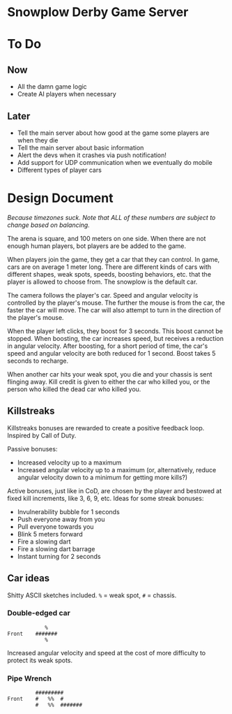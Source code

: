 **Snowplow Derby Game Server**
==============================

# To Do

## Now

- All the damn game logic
- Create AI players when necessary

## Later

- Tell the main server about how good at the game some players are when they die
- Tell the main server about basic information
- Alert the devs when it crashes via push notification!
- Add support for UDP communication when we eventually do mobile
- Different types of player cars

# Design Document

_Because timezones suck. Note that ALL of these numbers are subject to change based on balancing._

The arena is square, and 100 meters on one side. When there are not enough human players, bot players are be added to the game. 

When players join the game, they get a car that they can control. In game, cars are on average 1 meter long. There are different kinds of cars with different shapes, weak spots, speeds, boosting behaviors, etc. that the player is allowed to choose from. The snowplow is the default car.

The camera follows the player's car. Speed and angular velocity is controlled by the player's mouse. The further the mouse is from the car, the faster the car will move. The car will also attempt to turn in the direction of the player's mouse.

When the player left clicks, they boost for 3 seconds. This boost cannot be stopped. When boosting, the car increases speed, but receives a reduction in angular velocity. After boosting, for a short period of time, the car's speed and angular velocity are both reduced for 1 second. Boost takes 5 seconds to recharge.

When another car hits your weak spot, you die and your chassis is sent flinging away. Kill credit is given to either the car who killed you, or the person who killed the dead car who killed you.

## Killstreaks

Killstreaks bonuses are rewarded to create a positive feedback loop. Inspired by Call of Duty. 

Passive bonuses:
 - Increased velocity up to a maximum
 - Increased angular velocity up to a maximum (or, alternatively, reduce angular velocity down to a minimum for getting more kills?)

Active bonuses, just like in CoD, are chosen by the player and bestowed at fixed kill increments, like 3, 6, 9, etc. Ideas for some streak bonuses:
 - Invulnerability bubble for 1 seconds
 - Push everyone away from you
 - Pull everyone towards you
 - Blink 5 meters forward
 - Fire a slowing dart
 - Fire a slowing dart barrage
 - Instant turning for 2 seconds

## Car ideas

Shitty ASCII sketches included. `%` = weak spot, `#` = chassis.

### Double-edged car

```
            %
Front    #######
            %
```

Increased angular velocity and speed at the cost of more difficulty to protect its weak spots.

### Pipe Wrench

```
         #########
Front    #   %%  #
         #   %%  #######

```

